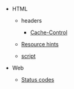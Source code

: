 - HTML

  - headers

    - [Cache-Control](https://hasanjoldic.github.io/notes/html/headers/cache-control)
  - [Resource hints](https://hasanjoldic.github.io/notes/html/resource-hints)
  - [script](https://hasanjoldic.github.io/notes/html/script)

- Web

  - [Status codes](https://hasanjoldic.github.io/notes/web/status-codes)